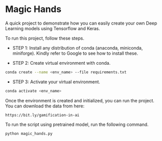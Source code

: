 # Magic Hands

A quick project to demonstrate how you can easily create your own Deep Learning models using Tensorflow and Keras.

To run this project, follow these steps.

 * STEP 1: Install any distribution of conda (anaconda, miniconda, miniforge). Kindly refer to Google to see how to install these.

 * STEP 2: Create virtual environment with conda.

 ```bash
 conda create --name <env_name> --file requirements.txt
 ``` 
 * STEP 3: Activate your virtual environment.

 ```bash
 conda activate <env_name>
 ```

 Once the environment is created and initialized, you can run the project. You can download the data from here:
 ```
 https://bit.ly/gamification-in-ai
 ```

 To run the script using pretrained model, run the following command.

 ```bash
 python magic_hands.py
 ```
